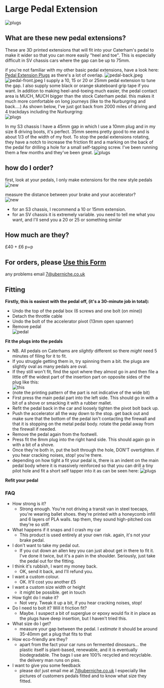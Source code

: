 # Large Pedal Extension
![plugs](img/footwell.jpeg)

## What are these new pedal extensions?
These are 3D printed extensions that will fit into your Caterham's pedal to make it wider so that you can more easily "heel and toe". This is especially difficult in SV chassis cars where the gap can be up to 75mm.

if you're not familiar with my other basic pedal extensions, have a look here:
[Pedal Extension Plugs](/pedals) as there's a lot of overlap.
![pedal-back.jpeg](img/pedal-back.jpeg)
![pedal-front.jpeg](img/pedal-front.jpeg)
I supply a 10, 15 or 20 or 25mm pedal extension to tune the gap. I also supply some black or orange skateboard grip tape if you want. 
In addition to making heel-and-toeing much easier, the pedal contact area is MUCH, MUCH bigger than the stock Caterham pedal. this makes it much more comfortable on long journeys (like to the Nurburgring and back....) 
As shown below, I've just got back from 2000 miles of driving and 4 trackdays including the Nurburgring:<br/>
![plugs](img/go-pedal-front.jpeg)


In my S3 chassis I have a 45mm gap in which I use a 10mm plug and in my size 8 driving boots, it's perfect. 35mm seems pretty good to me and is about 1/3 of the width of my foot.
To stop the pedal extensions rotating, they have a notch to increase the friction fit and a marking on the back of the pedal for drilling a hole for a small self-tapping screw.
I've been running them a few months and they've been great. 
![plugs](img/go-pedal-back.jpeg)

## how do I order?
first, look at your pedals, I only make extensions for the new style pedals<br/> 
![new](img/new.jpeg)<br/>

measure the distance between your brake and your accelerator?  
![new](img/measure-s3.jpeg)
* for an S3 chassis, I recommend a 10 or 15mm extension.
* for an SV chassis it is extremely variable. you need to tell me what you want, and I'll send you a 20 or 25 or something similar

## How much are they?
£40 + £6 p+p

## For orders, please [Use this Form](https://forms.gle/sPQRxxCLE6LbUPCn9)
any problems email 7@uberniche.co.uk

## Fitting
**Firstly, this is easiest with the pedal off, (it's a 30-minute job in total):**
* Undo the top of the pedal box (6 screws and one bolt (on mine))
* Detach the throttle cable
* Undo the bolt of the accelerator pivot (13mm open spanner)
* Remove pedal
  <br/>
  ![pedal](img/pedal.jpeg)
  <br/>

**Fit the plugs into the pedals**
* NB. All pedals on Caterhams are _slightly_ different so there _might_ need 5 minutes of filing for it to fit.
* If you struggle getting them in, try spinning them a bit. the plugs are slightly oval as many pedals are oval.
* If they still won't fit, find the spot where they almost go in and then file a little off the widest part of the insertion part on opposite sides of the plug like this:
  <br/>
  ![this](img/filed.jpeg)
  <br/>
* (note the printing pattern of the part is not indicative of the wide bit)
* First press the main pedal part into the left side. This should go in with a bit of a shove or smacking it with a rubber mallet.
* Refit the pedal back in the car and loosely tighten the pivot bolt back up. 
* Push the accelerator all the way down to the stop. get back out and make sure that the bottom of the pedal isn't contacting the firewall and that it is stopping on the metal pedal body. rotate the pedal away from the firewall if needed. 
* Remove the pedal again from the footwell.
* Press fit the 8mm plug into the right hand side. This should again go in with a bit of a shove.
* Once they're both in, put the bolt through the hole, DON'T overtighten. if you hear cracking noises, stop! you're there.
* depending on how tight a fit your pedal is, there is an indent on the main pedal body where it is massively reinforced so that you can drill a tiny pilot hole and fit a short self tapper into it as can be seen here: ![plugs](img/reinforcement.jpeg)

**Refit your pedal**

### FAQ
- How strong is it?
  - Strong enough. You're not driving a transit van in steel toecaps, you're wearing ballet shoes. they're printed with a honeycomb infill and 6 layers of PLA walls. tap them, they sound high-pitched cos they're so stiff.
- What happens if it snaps and I crash my car
  - This product is used entirely at your own risk. again, it's not your brake pedal.
- I don't want to take my pedal out.
  - If you cut down an allen key you can just about get in there to fit it. I've done it twice, but it's a pain in the shoulder. Seriously, just take the pedal out for the fitting.
- I think it's rubbish, I want my money back.
  - OK, send it back, and I'll refund you.
- I want a custom colour.
  - OK. It'll cost you another £5
- I want a custom size width or height
  - it might be possible. get in touch
- How tight do I make it?
  - Not very. Tweak it up a bit, if you hear cracking noises, stop!
- Do I need to bolt it? Will it friction fit?
  - Maybe. I suspect a bit of superglue or epoxy would fix it in place as the plugs have deep insertion, but I haven't tried this.
- What size do I get?
  - measure your gap between the pedal. I _estimate_ it should be around 35-40mm get a plug that fits to that
- How eco-friendly are they?
  - apart from the fact your car runs on fermented dinosaurs... the plastic itself is plant-based, renewable, and it is eventually biodegradable. The bags I use are 100% recycled and recyclable. the delivery man runs on pies.
- I want to give you some feedback
  - please do! just email me at 7@uberniche.co.uk I especially like pictures of customers pedals fitted and to know what size they fitted.